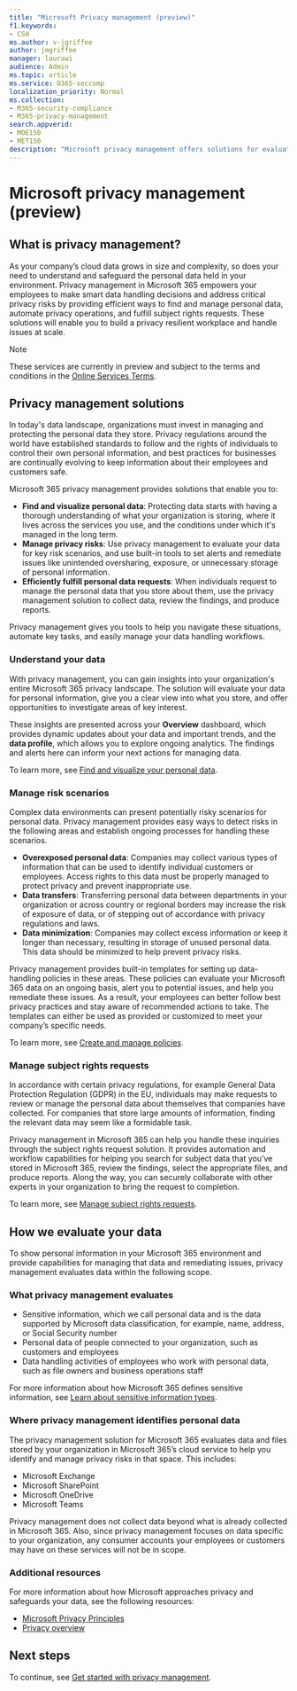 ```yaml
---
title: "Microsoft Privacy management (preview)"
f1.keywords:
- CSH
ms.author: v-jgriffee
author: jmgriffee
manager: laurawi
audience: Admin
ms.topic: article
ms.service: O365-seccomp
localization_priority: Normal
ms.collection: 
- M365-security-compliance
- M365-privacy-management
search.appverid: 
- MOE150
- MET150
description: "Microsoft privacy management offers solutions for evaluating personal data your organization stores in Microsoft 365, and helps you identify and remediate privacy risks."
---
```


# Microsoft privacy management (preview)

## What is privacy management?

As your company’s cloud data grows in size and complexity, so does your need to understand and safeguard the personal data held in your environment. Privacy management in Microsoft 365 empowers your employees to make smart data handling decisions and address critical privacy risks by providing efficient ways to find and manage personal data, automate privacy operations, and fulfill subject rights requests. These solutions will enable you to build a privacy resilient workplace and handle issues at scale.

> [!NOTE]
> These services are currently in preview and subject to the terms and conditions in the [Online Services Terms](https://www.microsoft.com/en-us/licensing/product-licensing/products).

## Privacy management solutions

In today's data landscape, organizations must invest in managing and protecting the personal data they store. Privacy regulations around the world have established standards to follow and the rights of individuals to control their own personal information, and best practices for businesses are continually evolving to keep information about their employees and customers safe.

Microsoft 365 privacy management provides solutions that enable you to:

- **Find and visualize personal data**: Protecting data starts with having a thorough understanding of what your organization is storing, where it lives across the services you use, and the conditions under which it's managed in the long term.
- **Manage privacy risks**: Use privacy management to evaluate your data for key risk scenarios, and use built-in tools to set alerts and remediate issues like unintended oversharing, exposure, or unnecessary storage of personal information.
- **Efficiently fulfill personal data requests**: When individuals request to manage the personal data that you store about them, use the privacy management solution to collect data, review the findings, and produce reports.

Privacy management gives you tools to help you navigate these situations, automate key tasks, and easily manage your data handling workflows.

### Understand your data

With privacy management, you can gain insights into your organization's entire Microsoft 365 privacy landscape. The solution will evaluate your data for personal information, give you a clear view into what you store, and offer opportunities to investigate areas of key interest.

These insights are presented across your **Overview** dashboard, which provides dynamic updates about your data and important trends, and the **data profile**, which allows you to explore ongoing analytics. The findings and alerts here can inform your next actions for managing data.

To learn more, see [Find and visualize your personal data](privacy-management-data-profile.md).

### Manage risk scenarios

Complex data environments can present potentially risky scenarios for personal data. Privacy management provides easy ways to detect risks in the following areas and establish ongoing processes for handling these scenarios.

- **Overexposed personal data**: Companies may collect various types of information that can be used to identify individual customers or employees. Access rights to this data must be properly managed to protect privacy and prevent inappropriate use.
- **Data transfers**: Transferring personal data between departments in your organization or across country or regional borders may increase the risk of exposure of data, or of stepping out of accordance with privacy regulations and laws.
- **Data minimization**: Companies may collect excess information or keep it longer than necessary, resulting in storage of unused personal data. This data should be minimized to help prevent privacy risks.

Privacy management provides built-in templates for setting up data-handling policies in these areas. These policies can evaluate your Microsoft 365 data on an ongoing basis, alert you to potential issues, and help you remediate these issues. As a result, your employees can better follow best privacy practices and stay aware of recommended actions to take. The templates can either be used as provided or customized to meet your company’s specific needs.

To learn more, see [Create and manage policies](privacy-management-policies.md).

### Manage subject rights requests

In accordance with certain privacy regulations, for example General Data Protection Regulation (GDPR) in the EU, individuals may make requests to review or manage the personal data about themselves that companies have collected. For companies that store large amounts of information, finding the relevant data may seem like a formidable task.

Privacy management in Microsoft 365 can help you handle these inquiries through the subject rights request solution. It provides automation and workflow capabilities for helping you search for subject data that you’ve stored in Microsoft 365, review the findings, select the appropriate files, and produce reports. Along the way, you can securely collaborate with other experts in your organization to bring the request to completion.

To learn more, see [Manage subject rights requests](privacy-management-subject-rights-requests.md).

## How we evaluate your data

To show personal information in your Microsoft 365 environment and provide capabilities for managing that data and remediating issues, privacy management evaluates data within the following scope.

### What privacy management evaluates

- Sensitive information, which we call personal data and is the data supported by Microsoft data classification, for example, name, address, or Social Security number
- Personal data of people connected to your organization, such as customers and employees
- Data handling activities of employees who work with personal data, such as file owners and business operations staff

For more information about how Microsoft 365 defines sensitive information, see [Learn about sensitive information types](sensitive-information-type-learn-about.md).

### Where privacy management identifies personal data

The privacy management solution for Microsoft 365 evaluates data and files stored by your organization in Microsoft 365’s cloud service to help you identify and manage privacy risks in that space. This includes:

- Microsoft Exchange
- Microsoft SharePoint
- Microsoft OneDrive
- Microsoft Teams

Privacy management does not collect data beyond what is already collected in Microsoft 365. Also, since privacy management focuses on data specific to your organization, any consumer accounts your employees or customers may have on these services will not be in scope.

### Additional resources

For more information about how Microsoft approaches privacy and safeguards your data, see the following resources:

- [Microsoft Privacy Principles](https://www.microsoft.com/en-us/trust-center/privacy)
- [Privacy overview](/compliance/assurance/assurance-privacy)

## Next steps

To continue, see [Get started with privacy management](privacy-management-setup.md).
